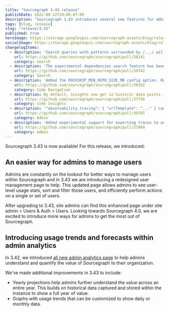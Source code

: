 ```yaml
---
title: "Sourcegraph 3.43 release"
publishDate: 2022-08-22T10:00-07:00
description: "Sourcegraph 3.43 introduces several new features for admins, including a newly redesigned user management page as well as annual forecasting for admin analytics."
tags: [blog, release]
slug: "release/3.43"
published: true
heroImage: https://storage.googleapis.com/sourcegraph-assets/blog/release-post/3.43/sourcegraph-3-43.png
socialImage: https://storage.googleapis.com/sourcegraph-assets/blog/release-post/3.43/sourcegraph-3-43.png
changelogItems:
  - description: 'Search queries with patterns surrounded by /.../ will now be interpreted as regular expressions. Existing search links or code monitors are unaffected. In the rare event where older links rely on the literal meaning of /.../, the string will be automatically quoted it in a content filter, preserving the original meaning. If you happen to use an existing older link and want /.../ to work as a regular expression, add patterntype:standard to the query. New queries and code monitors will interpret /.../ as regular expressions.'
    url: https://github.com/sourcegraph/sourcegraph/pull/38141
    category: Search
  - description: 'The experimental dependencies search feature has been removed, including the repo:deps(...) search predicate and the site configuration options codeIntelLockfileIndexing.enabled and experimentalFeatures.dependenciesSearch.'
    url: https://github.com/sourcegraph/sourcegraph/pull/39742
    category: Search
  - description: 'Added the ROCKSKIP_MIN_REPO_SIZE_MB config option. Rockskip is automatically used for repositories over the set size (which defaults to 1GB).'
    url: https://github.com/sourcegraph/sourcegraph/pull/38192
    category: Code Navigation
  - description: By default, insights now get 12 historic data points in addition to a current daily value and future points that align with the defined interval.
    url: https://github.com/sourcegraph/sourcegraph/pull/37756
    category: Code Insights
  - description: '"observability.tracing": { "urlTemplate": "..." } can now be set to configure generated trace URLs (for example those generated via &trace=1).'
    url: https://github.com/sourcegraph/sourcegraph/pull/39765
    category: Admin
  - description: 'Added experimental support for exporting traces to an OpenTelemetry collector with "observability.tracing": { "type": "opentelemetry" }.'
    url: https://github.com/sourcegraph/sourcegraph/pull/37984
    category: Admin
---
```


Sourcegraph 3.43 is now available! For this release, we introduced:

## An easier way for admins to manage users

Admins are constantly on the lookout for better ways to manage users within Sourcegraph and in 3.43 we are introducing a redesigned user management page to help. This updated page allows admins to see user-level usage stats, sort and filter those users, and efficiently perform actions on a single or set of users. 

After upgrading to 3.43, site admins can find this enhanced page under site admin > Users & Auth > Users. Looking towards Sourcegraph 4.0, we are excited to introduce more ways for admins to get the most out of Sourcegraph. 

## Introducing usage trends and forecasts within admin analytics

In 3.42, we introduced [all new admin analytics page](https://storage.googleapis.com/sourcegraph-assets/blog/release-post/3.42/admin_analytics_v2.png) to help admins understand and quantify the value of Sourcegraph to their organization. 

We've made additional improvements in 3.43 to include:
- Yearly projections help admins further understand the value across an entire year. This builds on historical data captured and stored within the instance to show a full year of value.
- Graphs with usage trends that can be customized to show daily or monthly data.

<Figure 
  src="https://storage.googleapis.com/sourcegraph-assets/blog/release-post/3.43/user_admin_page.png"
  alt="User administration page"
/>
